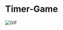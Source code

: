 # Timer-Game

![GIF](https://cloud.githubusercontent.com/assets/23223086/22180228/75162404-e01f-11e6-863a-7e4bd61bb333.gif)
